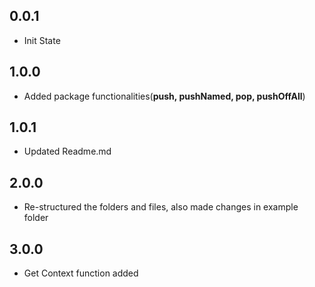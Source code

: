## 0.0.1

* Init State

## 1.0.0

* Added package functionalities(**push, pushNamed, pop, pushOffAll**)

## 1.0.1
* Updated Readme.md

## 2.0.0
* Re-structured the folders and files, also made changes in example folder

## 3.0.0
* Get Context function added